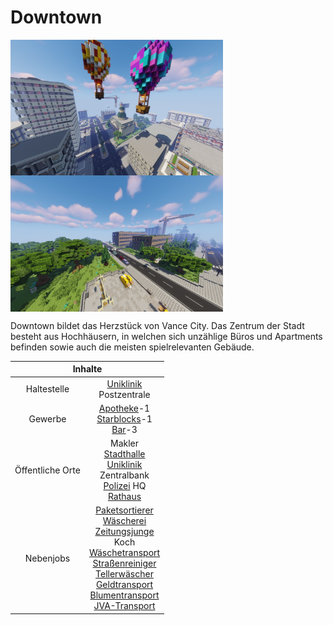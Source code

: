 # Downtown

<img align="left" width="340" eight="340" src="../../../assets/image/gebiete/Downtown1.png"> <img align="center" width="340" eight="340" src="../../../assets/image/gebiete/Downtown2.png">


Downtown bildet das Herzstück von Vance City. Das Zentrum der Stadt besteht aus Hochhäusern, in welchen sich unzählige Büros und Apartments befinden sowie auch die meisten spielrelevanten Gebäude.

<table>
  <thead>
    <tr>
      <th colspan=2 align="center">Inhalte</th>
    </tr>
  </thead>
  <tbody>
    <tr>
      <td align="center">Haltestelle</td>
      <td align="center"><a href="../../fraktionen/rettungsdienst.md">Uniklinik</a> <br> Postzentrale </td>
    </tr>
    <tr>
      <td align="center">Gewerbe</td>
      <td align="center"><a href="../../biz/apotheke.md">Apotheke</a>-1 <br> <a href="../../biz/starblocks.md">Starblocks</a>-1 <br> <a href="../../biz/bar.md">Bar</a>-3</td>
    </tr>
    <tr>
      <td align="center">Öffentliche Orte</td>
      <td align="center">Makler <br> <a href="../../orte/stadthalle.md">Stadthalle</a> <br> <a href="../../fraktionen/rettungsdienst.md">Uniklinik</a> <br> Zentralbank <br> <a href="../../fraktionen/polizei.md">Polizei</a> HQ <br> <a href="../../orte/rathaus.md">Rathaus</a></td>
    </tr>
    <tr>
      <td align="center">Nebenjobs</td>
      <td align="center"><a href="../../nebenjobs/paketsortierer.md">Paketsortierer</a> <br> <a href="../../nebenjobs/wäscherei.md">Wäscherei</a> <br> <a href="../../nebenjobs/zeitungsjunge.md">Zeitungsjunge</a> <br> Koch <br> <a href="../../nebenjobs/wäschetransport.md">Wäschetransport</a> <br> <a href="../../nebenjobs/straßenreiniger.md">Straßenreiniger</a> <br> <a href="../../nebenjobs/tellerwäscher.md">Tellerwäscher</a> <br> <a href="../../nebenjobs/geldtransport.md">Geldtransport</a> <br> <a href="../../nebenjobs/blumentransport.md">Blumentransport</a> <br> <a href="../../nebenjobs/jvatransport.md">JVA-Transport</a></td>
    </tr>
  </tbody>
</table> 
